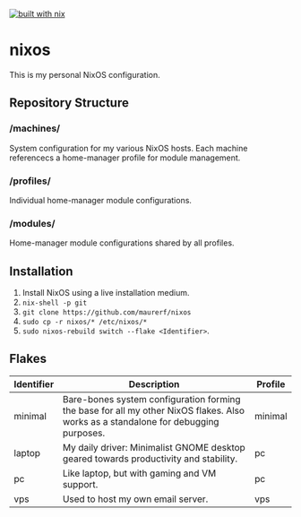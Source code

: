 [![built with nix](https://builtwithnix.org/badge.svg)](https://builtwithnix.org)

# nixos
This is my personal NixOS configuration.

## Repository Structure
### /machines/
System configuration for my various NixOS hosts. Each machine referencecs a home-manager profile for module management.
### /profiles/
Individual home-manager module configurations.
### /modules/
Home-manager module configurations shared by all profiles.

## Installation
1. Install NixOS using a live installation medium.
2. `nix-shell -p git`
3. `git clone https://github.com/maurerf/nixos`
4. `sudo cp -r nixos/* /etc/nixos/*`
5. `sudo nixos-rebuild switch --flake <Identifier>`.

## Flakes
| Identifier | Description                                                                                                                      | Profile |
|------------|----------------------------------------------------------------------------------------------------------------------------------|---------|
| minimal    | Bare-bones system configuration forming the base for all my other NixOS flakes. Also works as a standalone for debugging purposes.  | minimal |
| laptop     | My daily driver: Minimalist GNOME desktop geared towards productivity and stability.                                             | pc      |
| pc         | Like laptop, but with gaming and VM support.                                                                                     | pc      |
| vps        | Used to host my own email server.                                                                                                | vps     |
